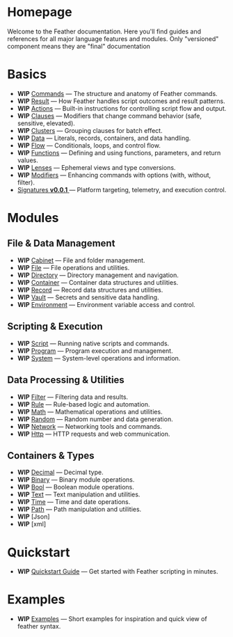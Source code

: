# Homepage

Welcome to the Feather documentation. Here you'll find guides and references for all major language features and modules.
Only "versioned" component means they are "final" documentation

# Basics

- **WIP** [Commands](./syntax/commands.md) — The structure and anatomy of Feather commands.
- **WIP** [Result](./syntax/result.md) — How Feather handles script outcomes and result patterns.
- **WIP** [Actions](./syntax/actions.md) — Built-in instructions for controlling script flow and output.
- **WIP** [Clauses](./syntax/clauses.md) — Modifiers that change command behavior (safe, sensitive, elevated).
- **WIP** [Clusters](./syntax/clusters.md) — Grouping clauses for batch effect.
- **WIP** [Data](./syntax/data.md) — Literals, records, containers, and data handling.
- **WIP** [Flow](./syntax/flow.md) — Conditionals, loops, and control flow.
- **WIP** [Functions](./syntax/functions.md) — Defining and using functions, parameters, and return values.
- **WIP** [Lenses](./syntax/lenses.md) — Ephemeral views and type conversions.
- **WIP** [Modifiers](./syntax/modifiers.md) — Enhancing commands with options (with, without, filter).
- [Signatures **v0.0.1** ](./basics/signature/0.0.1.md) — Platform targeting, telemetry, and execution control.

# Modules

## File & Data Management

- **WIP** [Cabinet](./modules/cabinet.md) — File and folder management.
- **WIP** [File](./modules/file.md) — File operations and utilities.
- **WIP** [Directory](./modules/directory.md) — Directory management and navigation.
- **WIP** [Container](./modules/container.md) — Container data structures and utilities.
- **WIP** [Record](./modules/record.md) — Record data structures and utilities.
- **WIP** [Vault](./modules/vault.md) — Secrets and sensitive data handling.
- **WIP** [Environment](./modules/environment.md) — Environment variable access and control.

## Scripting & Execution

- **WIP** [Script](./modules/script.md) — Running native scripts and commands.
- **WIP** [Program](./modules/program.md) — Program execution and management.
- **WIP** [System](./modules/system.md) — System-level operations and information.

## Data Processing & Utilities

- **WIP** [Filter](./modules/filter.md) — Filtering data and results.
- **WIP** [Rule](./modules/rule.md) — Rule-based logic and automation.
- **WIP** [Math](./modules/math.md) — Mathematical operations and utilities.
- **WIP** [Random](./modules/random.md) — Random number and data generation.
- **WIP** [Network](./modules/network.md) — Networking tools and commands.
- **WIP** [Http](./modules/http.md) — HTTP requests and web communication.

## Containers & Types

- **WIP** [Decimal](./modules/decimal.md) — Decimal type.
- **WIP** [Binary](./modules/binary.md) — Binary module operations.
- **WIP** [Bool](./modules/bool.md) — Boolean module operations.
- **WIP** [Text](./modules/text.md) — Text manipulation and utilities.
- **WIP** [Time](./modules/time.md) — Time and date operations.
- **WIP** [Path](./modules/path.md) — Path manipulation and utilities.
- **WIP** [Json]
- **WIP** [xml]

# Quickstart

- **WIP** [Quickstart Guide](./quickstart.md) — Get started with Feather scripting in minutes.

# Examples

- **WIP** [Examples](./examples.md) — Short examples for inspiration and quick view of feather syntax.

